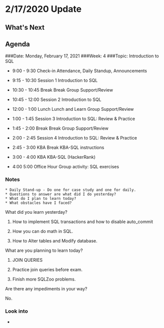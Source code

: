 # 2/17/2020 Update
## What's Next
###
## Agenda	
###Date:	Monday, February 17, 2021
###Week:	 4 
###Topic: Introduction to SQL 
- 9:00	-	9:30	Check-in	Attendance,
Daily Standup,
Announcements

- 9:15	-	10:30	Session 1	Introduction to SQL
- 10:30	-	10:45	Break	Break
Group Support/Review

- 10:45	-	12:00	Session 2	Introduction to SQL
- 12:00	-	1:00	Lunch	Lunch and Learn
Group Support/Review

- 1:00	-	1:45	Session 3	Introduction to SQL:
Review & Practice

- 1:45	-	2:00	Break	Break
Group Support/Review

- 2:00	-	2:45	Session 4	Introduction to SQL:
Review & Practice

- 2:45	-	3:00	KBA	Break
KBA-SQL instructions

- 3:00	-	4:00	KBA	KBA-SQL (HackerRank)
- 4:00	 	5:00	Office Hour	Group activity: SQL exercises


### Notes

	* Daily Stand-up - Do one for case study and one for daily.
	* Questions to answer are what did I do yesterday?
	* What do I plan to learn today?
	* What obstacles have I faced?


What did you learn yesterday? 

1. How to implement SQL transactions and how to disable auto_commit

2. How you can do math in SQL.

3. How to Alter tables and Modify database.

What are you planning to learn today?

1. JOIN QUERIES

2. Practice join queries before exam.

3. Finish more SQLZoo problems.

Are there any impediments in your way?

No.

### Look into

-  